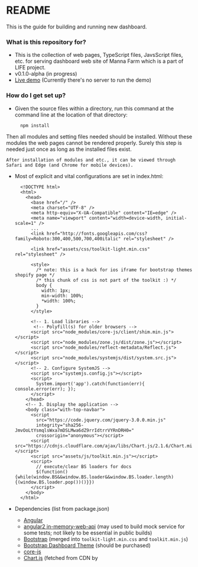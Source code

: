 # README #

This is the guide for building and running new dashboard.

### What is this repository for? ###

* This is the collection of web pages, TypeScript files, JavsScript files, etc. for serving dashboard web site of Manna Farm which is a part of LIFE project.
* v0.1.0-alpha (in progress)
* [Live demo]() (Currently there's no server to run the demo)

### How do I get set up? ###

* Given the source files within a directory, run this command at the command line at the location of that directory:

        npm install
Then all modules and setting files needed should be installed. Without these modules the web pages cannot be rendered properly. Surely this step is needed just once as long as the installed files exist.

    After installation of modules and etc., it can be viewed through Safari and Edge (and Chrome for mobile devices).

* Most of explicit and vital configurations are set in index.html:

        <!DOCTYPE html>
        <html>
          <head>
            <base href="/" />
            <meta charset="UTF-8" />
            <meta http-equiv="X-UA-Compatible" content="IE=edge" />
            <meta name="viewport" content="width=device-width, initial-scale=1" />
            ...
            <link href="http://fonts.googleapis.com/css?family=Roboto:300,400,500,700,400italic" rel="stylesheet" />
            
            <link href="assets/css/toolkit-light.min.css" rel="stylesheet" />
        
            <style>
              /* note: this is a hack for ios iframe for bootstrap themes shopify page */
              /* this chunk of css is not part of the toolkit :) */
              body {
                width: 1px;
                min-width: 100%;
                *width: 100%;
              }
            </style>
            
            <!-- 1. Load libraries -->
             <!-- Polyfill(s) for older browsers -->
            <script src="node_modules/core-js/client/shim.min.js"></script>
            <script src="node_modules/zone.js/dist/zone.js"></script>
            <script src="node_modules/reflect-metadata/Reflect.js"></script>
            <script src="node_modules/systemjs/dist/system.src.js"></script>
            <!-- 2. Configure SystemJS -->
            <script src="systemjs.config.js"></script>
            <script>
              System.import('app').catch(function(err){ console.error(err); });
            </script>
          </head>
          <!-- 3. Display the application -->
          <body class="with-top-navbar">
            <script
              src="https://code.jquery.com/jquery-3.0.0.min.js"
              integrity="sha256-JmvOoLtYsmqlsWxa7mDSLMwa6dZ9rrIdtrrVYRnDRH0="
              crossorigin="anonymous"></script>
            <script src="https://cdnjs.cloudflare.com/ajax/libs/Chart.js/2.1.6/Chart.min.js"></script>
            <script src="assets/js/toolkit.min.js"></script>
            <script>
              // execute/clear BS loaders for docs
              $(function(){while(window.BS&&window.BS.loader&&window.BS.loader.length){(window.BS.loader.pop())()}})
            </script>
          </body>
        </html>

* Dependencies (list from package.json)
    * [Angular](https://angular.io)
    * [angular2 in-memory-web-api](https://github.com/angular/in-memory-web-api) (may used to build mock service for some tests; not likely to be essential in public builds)
    * [Bootstrap](http://v4-alpha.getbootstrap.com) (merged into `toolkit-light.min.css` and `toolkit.min.js`)
    * [Bootstrap Dashboard Theme](http://themes.getbootstrap.com/products/dashboard) (should be purchased)
    * [core-js](https://github.com/zloirock/core-js)
    * [Chart.js](http://chartjs.org) (fetched from CDN by <script> tag)
        * Chart.js is required by Bootstrap Dashboard Theme. Originally it implements Chart.js v1, but now the toolkit of the theme is adjusted to work with Chart.js v2. However it is not tested yet.
    * [jQuery](http://jquery.com) (fetched from CDN by <script> tag)
    * [Metadata Reflection API](https://github.com/rbuckton/ReflectDecorators)
    * [The Reactive Extensions for JavaScript (RxJS)](https://github.com/Reactive-Extensions/RxJS)
    * [SystemJS](https://github.com/systemjs/systemjs)
    * [Zone.js](https://github.com/btford/zone.js/)

* Development Dependencies (list from package.json)
    * [Concurrently](https://github.com/kimmobrunfeldt/concurrently) (used in configuration for 'npm start' command; maybe not necessary)
    * [lite-server](https://github.com/johnpapa/lite-server) (not necessary; you may use any server on your test, publish, etc.)
    * [TypeScript](http://www.typescriptlang.org/)
    * [Typings](https://github.com/typings/typings) (managing TypeScript's type definition; once the final version of .js files are published, this may be of no use)

* Database configuration(?)
    * This dashboard is to use API to retrieve data. This process can be done through XMLHttpRequest with CORS by built-in HTTP client module of Angular, or any other possible ways.
* How to run tests
    * This site should be able to be served even with simple HTTP server. (e.g. http-server)
* Deployment instructions
    * [Architecture Overview](https://angular.io/docs/ts/latest/guide/architecture.html) may help understanding the Angular code.
    * Bootstrap's grid system is essential here determining each element's size. [Follow this link](http://v4-alpha.getbootstrap.com/layout/grid/) to take a look of the document describing the grid system of Bootstrap 4.
    * Documentation for Bootstrap Dashboard Theme is [here](https://bootstrap-themes.github.io/dashboard/docs/index.html). Pictograms, dividers, status cards, and modals(not yet implemented) are from the theme. Get yourself reminded about that the source files are not free. It should be purchased.
    * Novice or higher level of TypeScript skill is helpful. Follow the steps in [quick start document](http://www.typescriptlang.org/docs/tutorial.html) of TypeScript to quickly get used to the basics of TypeScript.
    * Actual pages are rendered by accordingly executing .js files in /app directory. Each of these is derived from paired `.ts` files.
    * `main.ts` is the main file fetching and organising other `.ts` files.
        
            import { bootstrap }    from '@angular/platform-browser-dynamic';
        
            import { AppComponent } from './app.component';
            import { APP_ROUTER_PROVIDERS } from './app.routes';
     
            bootstrap(AppComponent, [
                APP_ROUTER_PROVIDERS
            ]);

    * Each page consists of __components__. For a component, `.ts` file matching to the component is the core part. A component may include separate template file(.html) or stylesheet(.css) to implement itself into the web page. It is a common convention to name such file as same as that of related component's `.ts` file.

            import { Component } from '@angular/core';

            @Component({
                selector: 'div.cctv',
                templateUrl: 'app/part-cctv.component.html'
            })
            export class PartCctvComponent {

            }

    * A __service__ functions like a process at runtime, being able to deal with client's requests and etc.

            import { Injectable } from '@angular/core';
            import { Http, Response, URLSearchParams } from '@angular/http';
            declare var $:JQueryStatic;

            import { Observable } from 'rxjs/Observable';

            import { waterTankHistory, airGraph, mainAvg, logistics } from './mock-data';

            //import 'rxjs/add/operator/catch';

            @Injectable()
            export class DataService {
                constructor(
                    private http: Http
                ) {}

                private rootUrl = 'http://118.44.187.55/';
                private farmListUrl = 'api/get/farm/list';
                private waterHistoryUrl = 'api/get/watertank/history/graph'

                private waterHistoryOrder = [
        
                ]

                getFarmList(): Observable<any> {
                    ...
                }

                getWaterHistory(watertank_id: number, start_time: string, end_time: string, unit: string): Observable<{}> {
                    ...
                }

                getWeatherForecast() {
                    ...
                }

                getMockWaterHistory() {
                    return waterTankHistory;
                }

                getMockAirGraph() {
                    return airGraph;
                }
    
                getMockWholeAvg() {
                    return mainAvg;
                }

                getMockLogistics() {
                    return logistics;
                }

                private extractData(res: Response) {
                    let body = res.json();
                    return body.data || { };
                }

                private attachUrl(segment: string) {
                    return this.rootUrl + segment;
                }

                private handleError(error: any) {
                    let errMsg = (error.message) ? error.message : (error.status ? `${error.status} - ${error.statusText}` : 'Server error');
                    console.error(errMsg);
                    return Observable.throw(errMsg);
                }
            }

    * __Router__ lets user navigate through the web site's components based on defined __routes__, each element of which contains path and component to direct to generally.

            import { provideRouter, RouterConfig } from '@angular/router';

            import { OverviewComponent } from './overview.component';

            const routes: RouterConfig = [
                {
                    path: '',
                    redirectTo: 'overview',
                    terminal: true
                },
                {
                    path: 'overview',
                    component: OverviewComponent
                }
            ];

            export const APP_ROUTER_PROVIDERS = [
                provideRouter(routes)
            ];

With the current `package.json`, `npm start` will automatically generate .js files from `.ts` files - which is actually done by `tsc`. And any change occurred while the server initiated by the command is turned on will be applied to web browser's view by automatic refresh without restarting the server.

Below is the content of `overview.component.ts` with comments within. Reading this may help understanding the way this site works.

```
#!typescript
// Import modules from Angular packages
// Component is used to decorate the component to be exported with an object containing several properties(e.g. selector, template).
// AfterViewInit is implemented by the component with ngAfterViewInit() method to do something after the view of the component is loaded.
import { Component, AfterViewInit } from '@angular/core';
// Router is used to let user navigate through components.
import { Router } from '@angular/router';

// Import components those are to be viewed inside this component
import { PartCctvComponent } from './part-cctv.component';
import { PartWaterComponent } from './part-water.component';
import { PartAirComponent } from './part-air.component';
import { PartAverageComponent } from './part-average.component';
import { PartLogisticsComponent } from './part-logistics.component';

// Component decorator
@Component({
    selector: 'div.m-t-md', // CSS selector of HTML element in which the component is viewed. If corresponding element exists, the component is viewed inside that element. If not, the component may not be viewed anywhere.
    // Such selector does not have to indicate 'pure-HTML' element; for example, <my-app> or whatever you prefer can be used.
    templateUrl: 'app/overview.component.html', // Location of HTML file by which the component is visualised. You can use 'template' property instead, assigning your own HTML code string as its value.
    styles: [
        `
        .icon-bar-graph:before {
            text-decoration: line-through;
        }

        .overview-component.main, .overview-component.main .hr-divider-content {
            background-color: #D9E8E1;
        }
        `
    ], // CSS style configuration. This can be replaced by 'styleUrls' with an array of locations of .css files to be referred as its value.
    directives: [
        PartCctvComponent,
        PartWaterComponent,
        PartAirComponent,
        PartAverageComponent,
        PartLogisticsComponent
    ] // This could be considered as the list of classes - components, services, etc. - this component refers to render itself.
})
export class OverviewComponent implements AfterViewInit { // Export OverviewComponent as a class and let it implement AfterViewInit
    ngAfterViewInit() { // When all of views set to be loaded in this component become complete, do the below contained in the brackets
        let element = <HTMLElement>document.querySelector('.col-md-8 .overview-component');
        element.style.height = Number(window.getComputedStyle(document.querySelector('.col-md-4 .overview-component')).getPropertyValue('height').match(/[0-9]+/)[0]) - Number(window.getComputedStyle(document.querySelector('.col-md-4 .statcard')).getPropertyValue('height').match(/[0-9]+/)[0]) - Number(window.getComputedStyle(document.querySelector('.col-md-8 .overview-component.main .hr-divider')).getPropertyValue('line-height').match(/[0-9]+/)[0]) - Number(window.getComputedStyle(document.querySelector('.col-md-4 .statcard')).getPropertyValue('margin-bottom').match(/[0-9]+/)[0]) - Number(window.getComputedStyle(document.querySelector('.col-md-8 .overview-component.main .average')).getPropertyValue('margin-top').match(/[0-9]+/)[0]) + 'px';
    }
}
```
### Handwritten description of the overview page's architecture
![overview_architecture.jpg](https://bitbucket.org/repo/RBe5Bj/images/1620926483-overview_architecture.jpg)

### CCTV implementation tips ###
For the purpose of test, we have used Synology Surveillance Station as a solution for CCTV management and streaming service. Streaming is utilised through the Web API of the system.

Given the IP address, correct port number, camera ID, and session ID, using this URL gets the video streaming by GET method:

    http://{{IP address of the NAS}}:{{set port number which is 5000 by default}}/webapi/SurveillanceStation/videoStreaming.cgi?api=SYNO.SurveillanceStation.VideoStream&version=1&method=Stream&cameraId={{camera ID managed by Surveillance Station}}&format=hls&_sid={{session ID}}

And here's the audio streaming address. 

    http://{{IP address of the NAS}}:{{set port number which is 5000 by default}}/webapi/SurveillanceStation/audioStreaming.cgi?api=SYNO.SurveillanceStation.AudioStream&version=2&method=Stream&cameraId={{camera ID managed by Surveillance Station}}&_sid={{session ID}}

Since the video stream does not contain the audio, both video and audio streaming should be implemented in wherever they are to be played at the same time.

The video and audio stream is embedded into CCTV component of current build by <video> and <audio> tags.
```
<div class="col-md-9 m-t">
    <video src="http://112.165.189.69:5000/webapi/SurveillanceStation/videoStreaming.cgi?api=SYNO.SurveillanceStation.VideoStream&version=1&method=Stream&cameraId=2&format=hls&_sid=jGf9F7.Sdq1UU1640O1N421701" autoplay class="w-full"></video>
    <audio src="http://112.165.189.69:5000/webapi/SurveillanceStation/audioStreaming.cgi?api=SYNO.SurveillanceStation.AudioStream&version=2&method=Stream&cameraId=2&_sid=jGf9F7.Sdq1UU1640O1N421701" type="audio/mpeg" autoplay hidden></audio>
</div>
<div class="col-md-3">
    <div class="w-full" style="text-align: center;">
        <span class="icon icon-triangle-up"></span>
    </div>
    <!-- Notice that three embeddings below are images. They get the video stream with MJPEG format. -->
    <img src="http://112.165.189.69:5000/webapi/entry.cgi?api=SYNO.SurveillanceStation.VideoStreaming&version=1&method=Stream&format=mjpeg&cameraId=2&_sid=jGf9F7.Sdq1UU1640O1N421701" class="w-full" />
    <img src="http://112.165.189.69:5000/webapi/entry.cgi?api=SYNO.SurveillanceStation.VideoStreaming&version=1&method=Stream&format=mjpeg&cameraId=2&_sid=jGf9F7.Sdq1UU1640O1N421701" class="w-full m-t" />
    <img src="http://112.165.189.69:5000/webapi/entry.cgi?api=SYNO.SurveillanceStation.VideoStreaming&version=1&method=Stream&format=mjpeg&cameraId=2&_sid=jGf9F7.Sdq1UU1640O1N421701" class="w-full m-t" />
    <div class="w-full" style="text-align: center;">
        <span class="icon icon-triangle-down"></span>
    </div>
</div>
```

Before use get the video or the audio, it should be confirmed that the stream is open. The audio stream seems always open by default, but that for the video is not. The video stream is closed when there are no client getting the stream for some time. To open the stream, use this URL at any client with or without SID:

    http://{{IP address of the NAS}}:{{set port number which is 5000 by default}}/webapi/SurveillanceStation/videoStreaming.cgi?&api=SYNO.SurveillanceStation.VideoStream&version=1&method=Open&cameraId={{camera ID managed by Surveillance Station}}&format=hls



#### Session ID ####

Session ID(SID) is essential to use API without runtime authentication. SID is sent in the body of response against the authentication query through the Web API. The URL for such authentication looks like:

    http://{{IP address of the NAS}}:{{set port number which is 5000 by default}}/webapi/auth.cgi?api=SYNO.API.Auth&version=6&method=Login&account={{account name}}&passwd={{password}}&session=SurveillanceStation

Once a SID is issued, it can be used by any client until it is expired in case - it is not clear whether generated SID is expired at some time or not.

#### Surveillance Web API document ####
For detail information about the API, refer to the official document stored in [here](https://global.download.synology.com/download/Document/DeveloperGuide/).

### Contribution guidelines ###
(to be done maybe)

* Writing tests
* Code review
* Other guidelines

### Who do I talk to? ###

* Repo owner or admin
* Other community or team contact